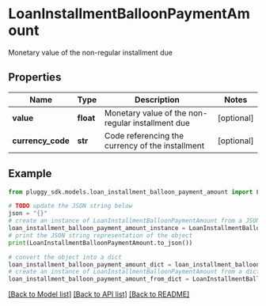 # LoanInstallmentBalloonPaymentAmount

Monetary value of the non-regular installment due

## Properties

Name | Type | Description | Notes
------------ | ------------- | ------------- | -------------
**value** | **float** | Monetary value of the non-regular installment due | [optional] 
**currency_code** | **str** | Code referencing the currency of the installment | [optional] 

## Example

```python
from pluggy_sdk.models.loan_installment_balloon_payment_amount import LoanInstallmentBalloonPaymentAmount

# TODO update the JSON string below
json = "{}"
# create an instance of LoanInstallmentBalloonPaymentAmount from a JSON string
loan_installment_balloon_payment_amount_instance = LoanInstallmentBalloonPaymentAmount.from_json(json)
# print the JSON string representation of the object
print(LoanInstallmentBalloonPaymentAmount.to_json())

# convert the object into a dict
loan_installment_balloon_payment_amount_dict = loan_installment_balloon_payment_amount_instance.to_dict()
# create an instance of LoanInstallmentBalloonPaymentAmount from a dict
loan_installment_balloon_payment_amount_from_dict = LoanInstallmentBalloonPaymentAmount.from_dict(loan_installment_balloon_payment_amount_dict)
```
[[Back to Model list]](../README.md#documentation-for-models) [[Back to API list]](../README.md#documentation-for-api-endpoints) [[Back to README]](../README.md)


